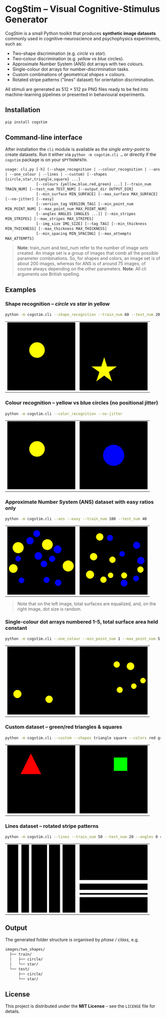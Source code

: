 # CogStim – Visual Cognitive-Stimulus Generator

CogStim is a small Python toolkit that produces **synthetic image datasets** commonly used in cognitive–neuroscience and psychophysics experiments, such as:

* Two–shape discrimination (e.g. *circle vs star*).
* Two–colour discrimination (e.g. *yellow vs blue* circles).
* Approximate Number System (ANS) dot arrays with two colours.
* Single-colour dot arrays for number-discrimination tasks.
* Custom combinations of geometrical *shapes × colours*.
* Rotated stripe patterns ("lines" dataset) for orientation discrimination.

All stimuli are generated as 512 × 512 px PNG files ready to be fed into machine-learning pipelines or presented in behavioural experiments.

## Installation

```bash
pip install cogstim  
```
## Command-line interface

After installation the `cli` module is available as the *single entry-point* to create datasets. Run it either via `python -m cogstim.cli …` or directly if the `cogstim` package is on your `$PYTHONPATH`.

```text
usage: cli.py [-h] (--shape_recognition | --colour_recognition | --ans | --one_colour | --lines | --custom) [--shapes {circle,star,triangle,square} ...]
              [--colours {yellow,blue,red,green} ...] [--train_num TRAIN_NUM] [--test_num TEST_NUM] [--output_dir OUTPUT_DIR]
              [--min_surface MIN_SURFACE] [--max_surface MAX_SURFACE] [--no-jitter] [--easy]
              [--version_tag VERSION_TAG] [--min_point_num MIN_POINT_NUM] [--max_point_num MAX_POINT_NUM]
              [--angles ANGLES [ANGLES ...]] [--min_stripes MIN_STRIPES] [--max_stripes MAX_STRIPES]
              [--img_size IMG_SIZE] [--tag TAG] [--min_thickness MIN_THICKNESS] [--max_thickness MAX_THICKNESS]
              [--min_spacing MIN_SPACING] [--max_attempts MAX_ATTEMPTS]
```

> **Note**: train_num and test_num refer to the number of image _sets_ created. An image set is a group of images that comb all the possible parameter combinations. So, for shapes and colors, an image set is of about 200 images, whereas for ANS is of around 75 images, of course always depending on the other parameters.
> **Note**: All cli arguments use British spelling.

## Examples

### Shape recognition – *circle vs star* in yellow
```bash
python -m cogstim.cli --shape_recognition --train_num 60 --test_num 20
```

<table><tr>
  <td><img src="https://raw.githubusercontent.com/eudald-seeslab/cogstim/main/assets/examples/circle.png" alt="Yellow circle" width="220"/></td>
  <td><img src="https://raw.githubusercontent.com/eudald-seeslab/cogstim/main/assets/examples/star.png" alt="Yellow star" width="220"/></td>
</tr></table>

### Colour recognition – yellow vs blue circles (no positional jitter)
```bash
python -m cogstim.cli --color_recognition --no-jitter
```

<table><tr>
  <td><img src="https://raw.githubusercontent.com/eudald-seeslab/cogstim/main/assets/examples/circle.png" alt="Yellow circle" width="220"/></td>
  <td><img src="https://raw.githubusercontent.com/eudald-seeslab/cogstim/main/assets/examples/circle_blue.png" alt="Blue circle" width="220"/></td>
</tr></table>

###  Approximate Number System (ANS) dataset with easy ratios only
```bash
python -m cogstim.cli --ans --easy --train_num 100 --test_num 40
```

<table><tr>
  <td><img src="https://raw.githubusercontent.com/eudald-seeslab/cogstim/main/assets/examples/ans_equalized.png" alt="ANS equalized" width="220"/></td>
  <td><img src="https://raw.githubusercontent.com/eudald-seeslab/cogstim/main/assets/examples/ans.png" alt="ANS non-equalized" width="220"/></td>
</tr></table>

> Note that on the left image, total surfaces are equalized, and, on the right image, dot size is random.

### Single-colour dot arrays numbered 1-5, total surface area held constant
```bash
python -m cogstim.cli --one_colour --min_point_num 1 --max_point_num 5
```

<table><tr>
  <td><img src="https://raw.githubusercontent.com/eudald-seeslab/cogstim/main/assets/examples/dots_two.png" alt="Two circles" width="220"/></td>
  <td><img src="https://raw.githubusercontent.com/eudald-seeslab/cogstim/main/assets/examples/dots_five.png" alt="Five circles" width="220"/></td>
</tr></table>

### Custom dataset – green/red triangles & squares
```bash
python -m cogstim.cli --custom --shapes triangle square --colors red green
```

<table><tr>
  <td><img src="https://raw.githubusercontent.com/eudald-seeslab/cogstim/main/assets/examples/triangle_red.png" alt="Red triangle" width="220"/></td>
  <td><img src="https://raw.githubusercontent.com/eudald-seeslab/cogstim/main/assets/examples/square_green.png" alt="Green square" width="220"/></td>
</tr></table>

### Lines dataset – rotated stripe patterns
```bash
python -m cogstim.cli --lines --train_num 50 --test_num 20 --angles 0 45 90 135 --min_stripes 3 --max_stripes 5
```

<table><tr>
  <td><img src="https://raw.githubusercontent.com/eudald-seeslab/cogstim/main/assets/examples/lines_vertical.png" alt="Vertical lines" width="220"/></td>
  <td><img src="https://raw.githubusercontent.com/eudald-seeslab/cogstim/main/assets/examples/lines_horizontal.png" alt="Horizontal lines" width="220"/></td>
</tr></table>

## Output
The generated folder structure is organised by *phase / class*, e.g.
```
images/two_shapes/
  ├── train/
  │   ├── circle/
  │   └── star/
  └── test/
      ├── circle/
      └── star/
```

## License

This project is distributed under the **MIT License** – see the `LICENSE` file for details.
